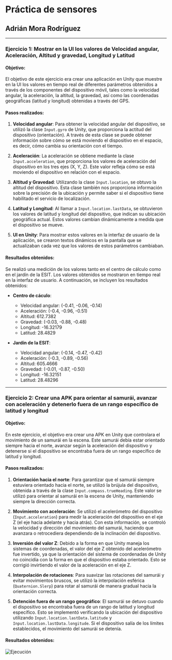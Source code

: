 # Práctica de sensores
## Adrián Mora Rodríguez

---

### Ejercicio 1: Mostrar en la UI los valores de Velocidad angular, Aceleración, Altitud y gravedad, Longitud y Latitud

#### Objetivo:
El objetivo de este ejercicio era crear una aplicación en Unity que muestre en la UI los valores en tiempo real de diferentes parámetros obtenidos a través de los componentes del dispositivo móvil, tales como la velocidad angular, la aceleración, la altitud, la gravedad, así como las coordenadas geográficas (latitud y longitud) obtenidas a través del GPS.

#### Pasos realizados:
1. **Velocidad angular**: Para obtener la velocidad angular del dispositivo, se utilizó la clase `Input.gyro` de Unity, que proporciona la actitud del dispositivo (orientación). A través de esta clase se puede obtener información sobre cómo se está moviendo el dispositivo en el espacio, es decir, cómo cambia su orientación con el tiempo.
  
2. **Aceleración**: La aceleración se obtiene mediante la clase `Input.acceleration`, que proporciona los valores de aceleración del dispositivo en los tres ejes (X, Y, Z). Este valor refleja cómo se está moviendo el dispositivo en relación con el espacio.

3. **Altitud y Gravedad**: Utilizando la clase `Input.location`, se obtuvo la altitud del dispositivo. Esta clase también nos proporciona información sobre la precisión de la ubicación y permite saber si el dispositivo tiene habilitado el servicio de localización.

4. **Latitud y Longitud**: Al llamar a `Input.location.lastData`, se obtuvieron los valores de latitud y longitud del dispositivo, que indican su ubicación geográfica actual. Estos valores cambian dinámicamente a medida que el dispositivo se mueve.

5. **UI en Unity**: Para mostrar estos valores en la interfaz de usuario de la aplicación, se crearon textos dinámicos en la pantalla que se actualizaban cada vez que los valores de estos parámetros cambiaban.

#### Resultados obtenidos:
Se realizó una medición de los valores tanto en el centro de cálculo como en el jardín de la ESIT. Los valores obtenidos se mostraron en tiempo real en la interfaz de usuario. A continuación, se incluyen los resultados obtenidos:

- **Centro de cáculo**:
  - Velocidad angular: (-0.41, -0.06, -0.14)
  - Aceleración: (-0.4, -0.96, -0.51)
  - Altitud: 612.7382
  - Gravedad: (-0.03, -0.88, -0.48)
  - Longitud: -16.32179
  - Latitud: 28.4829

- **Jardín de la ESIT**:
  - Velocidad angular: (-0.14, -0.47, -0.42)
  - Aceleración: (-0.3, -0.89, -0.56)
  - Altitud: 605.4666
  - Gravedad: (-0.01, -0.87, -0.50)
  - Longitud: -16.32151
  - Latitud: 28.48296

---

### Ejercicio 2: Crear una APK para orientar al samurái, avanzar con aceleración y detenerlo fuera de un rango específico de latitud y longitud

#### Objetivo:
En este ejercicio, el objetivo era crear una APK en Unity que controlara el movimiento de un samurái en la escena. Este samurái debía estar orientado siempre hacia el norte, avanzar según la aceleración del dispositivo y detenerse si el dispositivo se encontraba fuera de un rango específico de latitud y longitud. 

#### Pasos realizados:
1. **Orientación hacia el norte**: Para garantizar que el samurái siempre estuviera orientado hacia el norte, se utilizó la brújula del dispositivo, obtenida a través de la clase `Input.compass.trueHeading`. Este valor se utilizó para orientar al samurái en la escena de Unity, manteniendo siempre la dirección correcta.

2. **Movimiento con aceleración**: Se utilizó el acelerómetro del dispositivo (`Input.acceleration`) para medir la aceleración del dispositivo en el eje Z (el eje hacia adelante y hacia atrás). Con esta información, se controló la velocidad y dirección del movimiento del samurái, haciendo que avanzara o retrocediera dependiendo de la inclinación del dispositivo.

3. **Inversión del valor Z**: Debido a la forma en que Unity maneja los sistemas de coordenadas, el valor del eje Z obtenido del acelerómetro fue invertido, ya que la orientación del sistema de coordenadas de Unity no coincidía con la forma en que el dispositivo estaba orientado. Esto se corrigió invirtiendo el valor de la aceleración en el eje Z.

4. **Interpolación de rotaciones**: Para suavizar las rotaciones del samurái y evitar movimientos bruscos, se utilizó la interpolación esférica (`Quaternion.Slerp`) para rotar al samurái de manera gradual hacia la orientación correcta.

5. **Detención fuera de un rango geográfico**: El samurái se detuvo cuando el dispositivo se encontraba fuera de un rango de latitud y longitud específico. Esto se implementó verificando la ubicación del dispositivo utilizando `Input.location.lastData.latitude` y `Input.location.lastData.longitude`. Si el dispositivo salía de los límites establecidos, el movimiento del samurái se detenía.

#### Resultados obtenidos:  

![Ejecución](https://github.com/AdrianMoraRodriguez/II_sensores/blob/main/samurai.gif)
